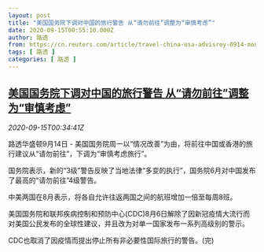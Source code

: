 ```yaml
---
layout: post
title: "美国国务院下调对中国的旅行警告 从“请勿前往”调整为“审慎考虑”"
date: 2020-09-15T00:55:10.000Z
author: 路透
from: https://cn.reuters.com/article/travel-china-usa-advisroy-0914-mon-idCNKBS26601B
tags: [ 路透 ]
categories: [ 路透 ]
---
```

<!--1600131310000-->
[美国国务院下调对中国的旅行警告 从“请勿前往”调整为“审慎考虑”](https://cn.reuters.com/article/travel-china-usa-advisroy-0914-mon-idCNKBS26601B)
------

<div>
<div><i>2020-09-15T00:34:41Z</i></div><p>路透华盛顿9月14日 - 美国国务院周一以“情况改善”为由，将前往中国或香港的旅行建议从“请勿前往”，下调为“审慎考虑旅行”。</p><p>国务院表示，新的“3级”警告反映了当地法律“多变的执行”，国务院6月对中国发布了最高的“请勿前往”4级警告。</p><p>中美两国在8月表示，将各自允许往返两国之间的航班增加一倍至每周8班。</p><p>美国国务院和联邦疾病控制和预防中心(CDC)8月6日解除了因新冠疫情大流行而对美国公民发布的全球性建议，并且改为对单一国家发布一系列高级别的警示。</p><p>CDC也取消了因疫情而提出停止所有非必要性国际旅行的警告。(完)</p>
</div>
